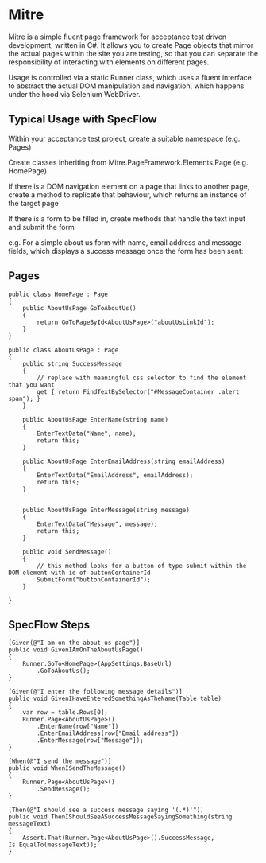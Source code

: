 Mitre
=====

Mitre is a simple fluent page framework for acceptance test driven development, written in C#. It allows you to create Page objects that mirror the actual pages within the site you are testing, so that you can separate the responsibility of interacting with elements on different pages.

Usage is controlled via a static Runner class, which uses a fluent interface to abstract the actual DOM manipulation and navigation, which happens under the hood via Selenium WebDriver.

Typical Usage with SpecFlow
---------------------------

Within your acceptance test project, create a suitable namespace (e.g. Pages)

Create classes inheriting from Mitre.PageFramework.Elements.Page (e.g. HomePage)

If there is a DOM navigation element on a page that links to another page, create a method to replicate that behaviour, which returns an instance of the target page

If there is a form to be filled in, create methods that handle the text input and submit the form

e.g. For a simple about us form with name, email address and message fields, which displays a success message once the form has been sent:

Pages
-----

    public class HomePage : Page 
    {
        public AboutUsPage GoToAboutUs()
        {
            return GoToPageById<AboutUsPage>("aboutUsLinkId");
        }
    }
    
    public class AboutUsPage : Page
    {
        public string SuccessMessage
        {
            // replace with meaningful css selector to find the element that you want
            get { return FindTextBySelector("#MessageContainer .alert span"); }
        }
        
        public AboutUsPage EnterName(string name)
        {
            EnterTextData("Name", name);
            return this;
        }
        
        public AboutUsPage EnterEmailAddress(string emailAddress)
        {
            EnterTextData("EmailAddress", emailAddress);
            return this;
        }
        
        
        public AboutUsPage EnterMessage(string message)
        {
            EnterTextData("Message", message);
            return this;
        }
        
        public void SendMessage()
        {
            // this method looks for a button of type submit within the DOM element with id of buttonContainerId
            SubmitForm("buttonContainerId");
        }
        
    }
    

SpecFlow Steps
--------------

    [Given(@"I am on the about us page")]
    public void GivenIAmOnTheAboutUsPage()
    {
        Runner.GoTo<HomePage>(AppSettings.BaseUrl)
            .GoToAboutUs();
    }

    [Given(@"I enter the following message details")]
    public void GivenIHaveEnteredSomethingAsTheName(Table table)
    {
        var row = table.Rows[0];
        Runner.Page<AboutUsPage>()
            .EnterName(row["Name"])
            .EnterEmailAddress(row["Email address"])
            .EnterMessage(row["Message"]);
    }

    [When(@"I send the message")]
    public void WhenISendTheMessage()
    {
        Runner.Page<AboutUsPage>()
            .SendMessage();
    }

    [Then(@"I should see a success message saying '(.*)'")]
    public void ThenIShouldSeeASuccessMessageSayingSomething(string messageText)
    {
        Assert.That(Runner.Page<AboutUsPage>().SuccessMessage, Is.EqualTo(messageText));
    }
